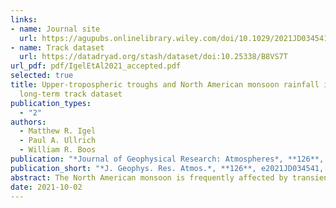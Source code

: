 ```yaml
---
links:
- name: Journal site
  url: https://agupubs.onlinelibrary.wiley.com/doi/10.1029/2021JD034541
- name: Track dataset
  url: https://datadryad.org/stash/dataset/doi:10.25338/B8VS7T
url_pdf: pdf/IgelEtAl2021_accepted.pdf
selected: true
title: Upper-tropospheric troughs and North American monsoon rainfall in a
  long-term track dataset
publication_types:
  - "2"
authors:
  - Matthew R. Igel
  - Paul A. Ullrich
  - William R. Boos
publication: "*Journal of Geophysical Research: Atmospheres*, **126**, e2021JD034541, doi:10.1029/2021JD034541"
publication_short: "*J. Geophys. Res. Atmos.*, **126**, e2021JD034541, doi:10.1029/2021JD034541"
abstract: The North American monsoon is frequently affected by transient, propagating upper tropospheric vorticity anomalies. Sometimes called Tropical Upper-Tropospheric Troughs (TUTTs), these features have been claimed to episodically enhance monsoon rainfall. Here, we track long-lived TUTTs in 40 years of reanalysis data, producing composites and case studies from 340 TUTTs which last, on average, 7 days as they move westward across the North American monsoon region. TUTTs are thought to form from midlatitude Rossby wave breaking; case studies from our dataset support this theory. TUTTs move westward within the easterly upper-level flow in which they are embedded. In vortex-centered composites along the full tracks of long-lived TUTTs, we find no detectable increase in rainfall within the main TUTT circulation. Instead, negative precipitation anomalies lie within about 500 km of the TUTT center. Quasi- geostrophic ascent occurs in the southeast quadrant of TUTTs but is confined to the upper troposphere and does not appear to interact with precipitation. Positive anomalies of ascent and rainfall occur south and southeast of TUTTs but lie outside the main TUTT vortex, perhaps indicating concurrent variations in nearby climatological precipitation maxima. In contrast with previous case studies and subjective analyses that showed TUTTs enhance precipitation in parts of northwestern Mexico, our composites along the tracks of long-lived TUTTs portray these systems, to first order, as strong vorticity anomalies trapped in the upper troposphere that interact only weakly and indirectly with precipitation.
date: 2021-10-02
---
```

